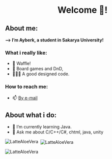 <h1 align="center">Welcome 👋!</h1>

## About me:
<b> --> I’m Ayberk, a student in Sakarya University! </b>

### What i really like:
 - 🧇 Waffle!
 - 🎲 Board games and DnD,
 - 👨🏻‍💻 A good designed code.

### How to reach me:
  - 📫 [By e-mail](mailto:ayberklove@gmail.com)

## About what i do:
- 🌱 I’m currently learning Java.
- 💬 Ask me about  C/C++/C#, chtml, java, unity
  


<p><img align="left" src="https://github-readme-stats.vercel.app/api/top-langs?username=LatteAloeVera&show_icons=true&locale=en&layout=compact" alt="LatteAloeVera" /></p>

<p>&nbsp;<img align="center" src="https://github-readme-stats.vercel.app/api?username=LatteAloeVera&show_icons=true&locale=en" alt="LatteAloeVera" /></p>


<p><img align="center" src="https://github-readme-streak-stats.herokuapp.com/?user=LatteAloeVera&" alt="LatteAloeVera" /></p>



<!--
**LatteAloeVera/LatteAloeVera** is a ✨ _special_ ✨ repository because its `README.md` (this file) appears on your GitHub profile.

Here are some ideas to get you started:

- 🔭 I’m currently working on ...
- 🌱 I’m currently learning ...
- 👯 I’m looking to collaborate on ...
- 🤔 I’m looking for help with ...
- 💬 Ask me about ...
- 📫 How to reach me: ...
- 😄 Pronouns: ...
- ⚡ Fun fact: ...
-->
